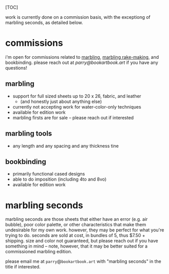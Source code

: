 [TOC]

work is currently done on a commission basis, with the exceptiong of marbling seconds, as detailed below.

# commissions

i'm open for commissions related to [marbling](marbling-examples), [marbling rake-making](/posts#rakes), and bookbinding. please reach out at _parry@bookartbook.art_ if you have any questions!

## marbling

- support for full sized sheets up to 20 x 26, fabric, and leather
    - (and honestly just about anything else)
- currently not accepting work for water-color-only techniques
- available for edition work
- marbling firsts are for sale – please reach out if interested 

## marbling tools

- any length and any spacing and any thickness tine

## bookbinding

- primarily functional cased designs
- able to do imposition (including 4to and 8vo)
- available for edition work

# marbling seconds

marbling seconds are those sheets that either have an error (e.g. air bubble), poor color palette, or other characteristics that make them undesirable for my own work. however, they may be perfect for what you're trying to do. seconds are sold at cost, in bundles of 5, thus $7.50 + shipping. size and color not guaranteed, but please reach out if you have something in mind – note, however, that it may be better suited for a commissioned marbling edition.

please email me at `parry`@`bookartbook.art` with "marbling seconds" in the title if interested.